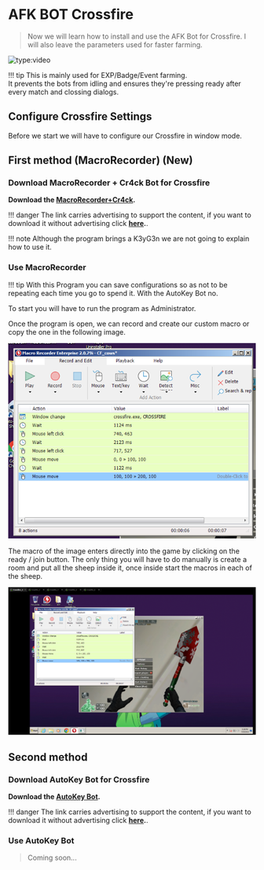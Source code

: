 # AFK BOT Crossfire

> Now we will learn how to install and use the AFK Bot for Crossfire. I will also leave the parameters used for faster farming.

![type:video](https://www.youtube.com/watch?v=iZdVacVl-ho)

!!! tip
    This is mainly used for EXP/Badge/Event farming.  
    It prevents the bots from idling and ensures they're pressing ready after every match and clossing dialogs.

## Configure Crossfire Settings

Before we start we will have to configure our Crossfire in window mode.

## First method (MacroRecorder) (New)
### Download MacroRecorder + Cr4ck Bot for Crossfire

**Download the <a href="https://link-target.net/61988/macrorecorder-pro-crack" target="_blank">MacroRecorder+Cr4ck</a>.**

!!! danger
    The link carries advertising to support the content, if you want to download it without advertising click **<a href="https://github.com/aircheats/vmware-cf-guide/raw/main/docs/crossfire/AntiAFKBot.zip" target="_blank">here</a>.**.

!!! note
    Although the program brings a K3yG3n we are not going to explain how to use it.

### Use MacroRecorder

!!! tip
    With this Program you can save configurations so as not to be repeating each time you go to spend it. With the AutoKey Bot no.

To start you will have to run the program as Administrator.

Once the program is open, we can record and create our custom macro or copy the one in the following image.

![](../../img/bot-cf/macro-config1.png)

The macro of the image enters directly into the game by clicking on the ready / join button. The only thing you will have to do manually is create a room and put all the sheep inside it, once inside start the macros in each of the sheep.

![](../../img/bot-cf/macro-config2.png)

## Second method 

### Download AutoKey Bot for Crossfire

**Download the <a href="https://link-hub.net/61988/autokeybot-macro" target="_blank">AutoKey Bot</a>.**

!!! danger
    The link carries advertising to support the content, if you want to download it without advertising click **<a href="https://github.com/aircheats/vmware-cf-guide/raw/main/docs/crossfire/Auto-Keybot_3.1.zip" target="_blank">here</a>.**.

### Use AutoKey Bot
> Coming soon...
